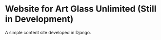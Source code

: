 # Website for Art Glass Unlimited (Still in Development)

A simple content site developed in Django.
